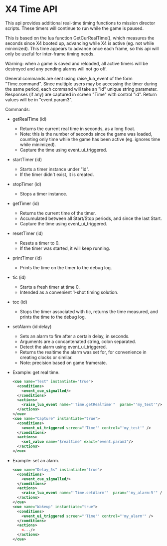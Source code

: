 # X4 Time API

This api provides additional real-time timing functions to mission director scripts. These timers will continue to run while the game is paused.

This is based on the lua function GetCurRealTime(), which measures the seconds since X4 booted up, advancing while X4 is active (eg. not while minimized). This time appears to advance once each frame, so this api will only be useful for inter-frame timing needs.

Warning: when a game is saved and reloaded, all active timers will be destroyed and any pending alarms will not go off.

General commands are sent using raise_lua_event of the form "Time.command".
Since multiple users may be accessing the timer during the same period,
each command will take an "id" unique string parameter.
Responses (if any) are captured in screen "Time" with control "id".
Return values will be in "event.param3".

Commands:
  - getRealTime (id)
    - Returns the current real time in seconds, as a long float.
    - Note: this is the number of seconds since the game was loaded, counting
      only time while the game has been active (eg. ignores time while
      minimized).
    - Capture the time using event_ui_triggered.
  - startTimer (id)
    - Starts a timer instance under "id".
    - If the timer didn't exist, it is created.
  - stopTimer (id)
    - Stops a timer instance.
  - getTimer (id)
    - Returns the current time of the timer.
    - Accumulated between all Start/Stop periods, and since the last Start.
    - Capture the time using event_ui_triggered.
  - resetTimer (id)
    - Resets a timer to 0.
    - If the timer was started, it will keep running.
  - printTimer (id)
    - Prints the time on the timer to the debug log.
  - tic (id)
    - Starts a fresh timer at time 0.
    - Intended as a convenient 1-shot timing solution.
  - toc (id)
    - Stops the timer associated with tic, returns the time measured,
      and prints the time to the debug log.
  - setAlarm (id:delay)
    - Sets an alarm to fire after a certain delay, in seconds.
    - Arguments are a concantenated string, colon separated.
    - Detect the alarm using event_ui_triggered.
    - Returns the realtime the alarm was set for, for convenience in
      creating clocks or similar.
    - Note: precision based on game framerate.


- Example: get real time.
  ```xml
  <cue name="Test" instantiate="true">
    <conditions>
      <event_cue_signalled/>
    </conditions>
    <actions>
      <raise_lua_event name="'Time.getRealTime'"  param="'my_test'"/>
    </actions>
  </cue>
  <cue name="Capture" instantiate="true">
    <conditions>
      <event_ui_triggered screen="'Time'" control="'my_test'" />
    </conditions>
    <actions>
      <set_value name="$realtime" exact="event.param3"/>
    </actions>
  </cue>
  ```
  
- Example: set an alarm.
  ```xml
  <cue name="Delay_5s" instantiate="true">
    <conditions>
      <event_cue_signalled/>
    </conditions>
    <actions>
      <raise_lua_event name="'Time.setAlarm'"  param="'my_alarm:5'" />
    </actions>
  </cue>  
  <cue name="Wakeup" instantiate="true">
    <conditions>
      <event_ui_triggered screen="'Time'" control="'my_alarm'" />
    </conditions>
    <actions>
      <.../>
    </actions>
  </cue>
  ```

